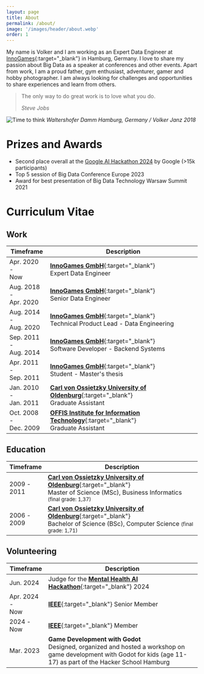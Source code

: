 ```yaml
---
layout: page
title: About
permalink: /about/
image: '/images/header/about.webp'
order: 1
---
```


My name is Volker and I am working as an Expert Data Engineer at [InnoGames](https://innogames.com/){:target="_blank"} in Hamburg, Germany. I love to share my passion about Big Data as a speaker at conferences and other events. Apart from work, I am a proud father, gym enthusiast, adventurer, gamer and hobby photographer. I am always looking for challenges and opportunities to share experiences and learn from others.

> The only way to do great work is to love what you do.
>
> <cite>Steve Jobs</cite>

![Time to think]({{site.baseurl}}/images/hamburg.webp)
*Waltershofer Damm Hamburg, Germany / Volker Janz 2018*

# Prizes and Awards

- Second place overall at the [Google AI Hackathon 2024](https://googleai.devpost.com/) by Google (>15k participants)
- Top 5 session of Big Data Conference Europe 2023
- Award for best presentation of Big Data Technology Warsaw Summit 2021

# Curriculum Vitae

## Work

| Timeframe                              | Description                                                                                                         |
|----------------------------------------|---------------------------------------------------------------------------------------------------------------------|
| Apr.&nbsp;2020 - <br /> Now            | [**InnoGames GmbH**](https://innogames.com){:target="_blank"} <br /> Expert Data Engineer                           |
| Aug.&nbsp;2018 - <br /> Apr.&nbsp;2020 | [**InnoGames GmbH**](https://innogames.com){:target="_blank"} <br /> Senior Data Engineer                           |
| Aug.&nbsp;2014 - <br /> Aug.&nbsp;2020 | [**InnoGames GmbH**](https://innogames.com){:target="_blank"} <br /> Technical Product Lead - Data Engineering      |
| Sep.&nbsp;2011 - <br /> Aug.&nbsp;2014 | [**InnoGames GmbH**](https://innogames.com){:target="_blank"} <br /> Software Developer - Backend Systems           |
| Apr.&nbsp;2011 - <br /> Sep.&nbsp;2011 | [**InnoGames GmbH**](https://innogames.com){:target="_blank"} <br /> Student - Master's thesis                      |
| Jan.&nbsp;2010 - <br /> Jan.&nbsp;2011 | [**Carl von Ossietzky University of Oldenburg**](https://uol.de){:target="_blank"} <br /> Graduate Assistant        |
| Oct.&nbsp;2008 - <br /> Dec.&nbsp;2009 | [**OFFIS Institute for Information Technology**](https://www.offis.de){:target="_blank"} <br /> Graduate Assistant  |

## Education

| Timeframe          | Description                                                                                        |
|--------------------|----------------------------------------------------------------------------------------------------|
| 2009 - <br /> 2011 | [**Carl von Ossietzky University of Oldenburg**](https://uol.de){:target="_blank"} <br /> Master of Science (MSc), Business Informatics <small>(final grade: 1,37)</small> |
| 2006 - <br /> 2009 | [**Carl von Ossietzky University of Oldenburg**](https://uol.de){:target="_blank"} <br /> Bachelor of Science (BSc), Computer Science <small>(final grade: 1,71)</small> |

## Volunteering

| Timeframe                    | Description                                                                                        |
|------------------------------|----------------------------------------------------------------------------------------------------|
| Jun.&nbsp;2024               | Judge for the [**Mental Health AI Hackathon**](https://hackformental.com/){:target="_blank"} 2024  |
| Apr.&nbsp;2024 - <br /> Now  | [**IEEE**](https://www.ieee.org){:target="_blank"} Senior Member                                   |
| 2024 - <br /> Now            | [**IEEE**](https://www.ieee.org){:target="_blank"} Member                                          |
| Mar.&nbsp;2023               | **Game Development with Godot** <br /> Designed, organized and hosted a workshop on game development with Godot for kids (age 11-17) as part of the Hacker School Hamburg |

